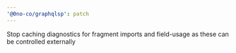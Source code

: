 ```yaml
---
'@0no-co/graphqlsp': patch
---
```


Stop caching diagnostics for fragment imports and field-usage as these can be controlled externally

